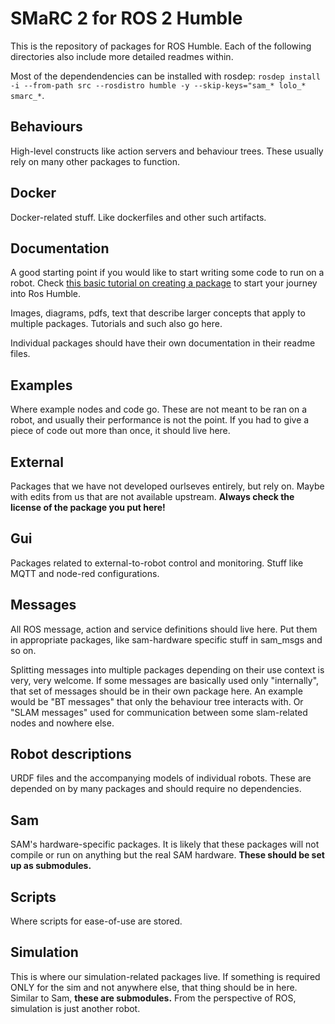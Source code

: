 # SMaRC 2 for ROS 2 Humble
This is the repository of packages for ROS Humble.
Each of the following directories also include more detailed readmes within.

Most of the dependendencies can be installed with rosdep: `rosdep install -i --from-path src --rosdistro humble -y --skip-keys="sam_* lolo_* smarc_*`.


## Behaviours
High-level constructs like action servers and behaviour trees.
These usually rely on many other packages to function.

## Docker
Docker-related stuff. Like dockerfiles and other such artifacts.

## Documentation
A good starting point if you would like to start writing some code to run on a robot.
Check [this basic tutorial on creating a package](./documentation/Making%20a%20new%20package.md) to start your journey into Ros Humble.

Images, diagrams, pdfs, text that describe larger concepts that apply to multiple packages.
Tutorials and such also go here.

Individual packages should have their own documentation in their readme files.

## Examples
Where example nodes and code go. These are not meant to be ran on a robot, and usually their performance is not the point.
If you had to give a piece of code out more than once, it should live here.

## External
Packages that we have not developed ourlseves entirely, but rely on.
Maybe with edits from us that are not available upstream.
**Always check the license of the package you put here!**

## Gui
Packages related to external-to-robot control and monitoring. 
Stuff like MQTT and node-red configurations.

## Messages
All ROS message, action and service definitions should live here.
Put them in appropriate packages, like sam-hardware specific stuff in sam_msgs and so on.

Splitting messages into multiple packages depending on their use context is very, very welcome.
If some messages are basically used only "internally", that set of messages should be in their own package here.
An example would be "BT messages" that only the behaviour tree interacts with. Or "SLAM messages" used for communication between some slam-related nodes and nowhere else.

## Robot descriptions
URDF files and the accompanying models of individual robots.
These are depended on by many packages and should require no dependencies.


## Sam
SAM's hardware-specific packages. 
It is likely that these packages will not compile or run on anything but the real SAM hardware.
**These should be set up as submodules.**

## Scripts
Where scripts for ease-of-use are stored.

## Simulation
This is where our simulation-related packages live.
If something is required ONLY for the sim and not anywhere else, that thing should be in here.
Similar to Sam, **these are submodules.**
From the perspective of ROS, simulation is just another robot.




